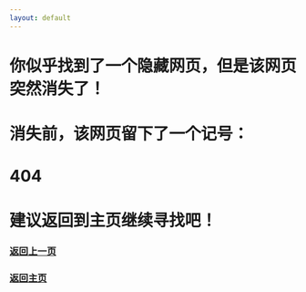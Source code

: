```yaml
---
layout: default
---
```

# 你似乎找到了一个隐藏网页，但是该网页突然消失了！
# 消失前，该网页留下了一个记号：
# **404**
# 建议返回到主页继续寻找吧！

### <a href="javascript :;" onClick="javascript :history.back(-1);">返回上一页</a>
### [返回主页](https://sctop.github.io/Micro-Soft)
